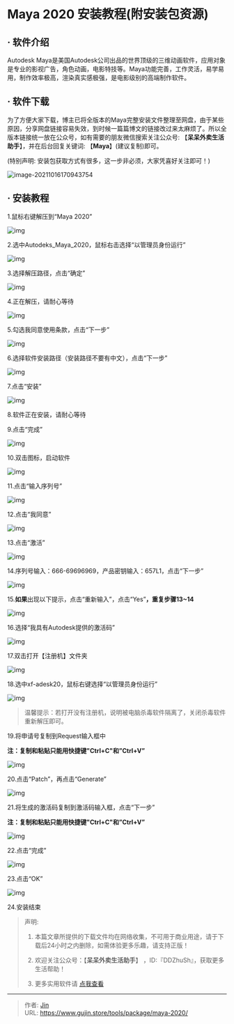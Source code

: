# Maya 2020 安装教程(附安装包资源)


## · 软件介绍
Autodesk Maya是美国Autodesk公司出品的世界顶级的三维动画软件，应用对象是专业的影视广告，角色动画，电影特技等。Maya功能完善，工作灵活，易学易用，制作效率极高，渲染真实感极强，是电影级别的高端制作软件。

## · 软件下载
为了方便大家下载，博主已将全版本的Maya完整安装文件整理至网盘，由于某些原因，分享网盘链接容易失效，到时候一篇篇博文的链接改过来太麻烦了。所以全版本链接统一放在公众号，如有需要的朋友微信搜索关注公众号: 【**呆呆外卖生活助手**】，并在后台回复关键词: 【**Maya**】(建议复制)即可。

(特别声明: 安装包获取方式有很多，这一步非必须，大家凭喜好关注即可！)

![image-20211016170943754](https://img.gujin.store/img/image-20211016170943754.png)

## · 安装教程

1.鼠标右键解压到“Maya 2020”

![img](https://img.gujin.store/img/v2-cccf4d640c3e3c4021599e31091c7654_720w.png)

2.选中Autodeks_Maya_2020，鼠标右击选择“以管理员身份运行”

![img](https://img.gujin.store/img/v2-d0cf0ec1c3de5e2f5f43365f43df6653_720w.png)

3.选择解压路径，点击“确定”

![img](https://img.gujin.store/img/v2-da9b6a06bc52a15d8e1fb86c677a9fb8_720w.png)

4.正在解压，请耐心等待

![img](https://img.gujin.store/img/v2-ea9bd3f4e7ea828b48a05c1c44ceb6bb_720w.png)

5.勾选我同意使用条款，点击“下一步”

![img](https://img.gujin.store/img/v2-983aa1c0181388fe9485499f1d8ca711_720w.png)

6.选择软件安装路径（安装路径不要有中文），点击“下一步”

![img](https://img.gujin.store/img/v2-1eaa49788ebfa70404f5e5eee01d05ae_720w.png)



7.点击“安装”

![img](https://img.gujin.store/img/v2-48ac8999f3587dd84dba36615a956ddb_720w.png)

8.软件正在安装，请耐心等待

9.点击“完成”

![img](https://img.gujin.store/img/v2-b16774ee4472662fb2a4861ebd23da30_720w.png)

10.双击图标，启动软件

![img](https://img.gujin.store/img/v2-026361d629ee5f431c57471270fb1e9d_720w.png)

11.点击“输入序列号”

![img](https://img.gujin.store/img/v2-19a467324acc5f902728995f77b8acd4_720w.png)

12.点击“我同意”

![img](https://img.gujin.store/img/v2-3bbafbe46b38d3479fe31fdfb0f4cf2f_720w.png)

13.点击“激活”

![img](https://img.gujin.store/img/v2-872a173f576612f4703af932729dbf02_720w.png)



14.序列号输入：666-69696969，产品密钥输入：657L1，点击“下一步”

![img](https://img.gujin.store/img/v2-4a0115673baa59712db5fe5cf55c6f28_720w.png)

15.**如果**出现以下提示，点击“重新输入”，点击“Yes”**，重复步骤13~14**

![img](https://img.gujin.store/img/v2-68cfbeb3206a489a38b2ef33eaf84c6b_720w.png)

16.选择“我具有Autodesk提供的激活码”

![img](https://img.gujin.store/img/v2-85b90fe5193ae4c273068ce7e2190c92_720w.png)

17.双击打开【注册机】文件夹

![img](https://img.gujin.store/img/v2-02a7f73e34990ae266065268999bdaf4_720w.png)

18.选中xf-adesk20，鼠标右键选择“以管理员身份运行”

![img](https://img.gujin.store/img/v2-c3256e52c688bc9e2036c989c1be7373_720w.png)



> 温馨提示：若打开没有注册机，说明被电脑杀毒软件隔离了，关闭杀毒软件重新解压即可。

19.将申请号复制到Request输入框中

**注：复制和粘贴只能用快捷键"Ctrl+C"和”Ctrl+V”**

![img](https://img.gujin.store/img/v2-81fc1dc65497d0998293847f39a2ae33_720w.png)

20.点击“Patch”，再点击“Generate”

![img](https://img.gujin.store/img/v2-ba635fed046794d03ce15ed54e84837c_720w.png)

21.将生成的激活码复制到激活码输入框，点击“下一步”

**注：复制和粘贴只能用快捷键"Ctrl+C"和”Ctrl+V”**

![img](https://img.gujin.store/img/v2-e0b8ec59b5c0ded0d54526b54690e8dd_720w.png)



22.点击“完成”

![img](https://img.gujin.store/img/v2-1da679e7201e166b7cffc5169ada9436_720w.png)

23.点击“OK”

![img](https://img.gujin.store/img/v2-34a115dcfc0970356b81f9973e4d6c81_720w.png)

24.安装结束




> 声明: 
>
> 1. 本篇文章所提供的下载文件均在网络收集，不可用于商业用途，请于下载后24小时之内删除，如需体验更多乐趣，请支持正版！
>
> 2. 欢迎关注公众号：【**呆呆外卖生活助手**】 ，ID:『DDZhuSh』，获取更多生活帮助！
>
> 3. 更多实用软件请  [点我查看](/tools)

---

> 作者: [Jin](https://img.gujin.store/img/favicon.ico)  
> URL: https://www.gujin.store/tools/package/maya-2020/  

